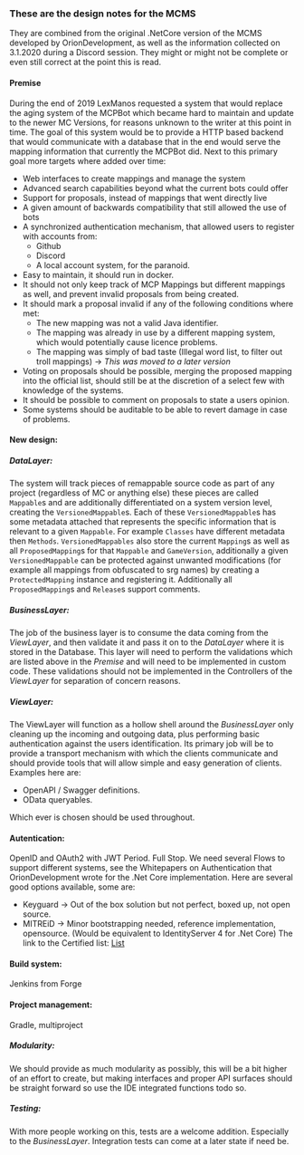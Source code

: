 ### These are the design notes for the MCMS
They are combined from the original .NetCore version of the MCMS developed by OrionDevelopment, as well as the information collected on 3.1.2020 during a Discord session.
They might or might not be complete or even still correct at the point this is read.

#### Premise
During the end of 2019 LexManos requested a system that would replace the aging system of the MCPBot which became hard to maintain and update to the newer MC Versions, for reasons unknown to the writer at this point in time.
The goal of this system would be to provide a HTTP based backend that would communicate with a database that in the end would serve the mapping information that currently the MCPBot did.
Next to this primary goal more targets where added over time:
 * Web interfaces to create mappings and manage the system
 * Advanced search capabilities beyond what the current bots could offer
 * Support for proposals, instead of mappings that went directly live
 * A given amount of backwards compatibility that still allowed the use of bots
 * A synchronized authentication mechanism, that allowed users to register with accounts from:
   * Github
   * Discord
   * A local account system, for the paranoid.
 * Easy to maintain, it should run in docker.
 * It should not only keep track of MCP Mappings but different mappings as well, and prevent invalid proposals from being created.
 * It should mark a proposal invalid if any of the following conditions where met:
   * The new mapping was not a valid Java identifier.
   * The mapping was already in use by a different mapping system, which would potentially cause licence problems.
   * The mapping was simply of bad taste (Illegal word list, to filter out troll mappings) -> _This was moved to a later version_
 * Voting on proposals should be possible, merging the proposed mapping into the official list, should still be at the discretion of a select few with knowledge of the systems.
 * It should be possible to comment on proposals to state a users opinion.
 * Some systems should be auditable to be able to revert damage in case of problems.
 
#### New design:
##### DataLayer:
The system will track pieces of remappable source code as part of any project (regardless of MC or anything else) these pieces are called `Mappable`s and are additionally differentiated on a system version level, creating the `VersionedMappable`s.
Each of these `VersionedMappable`s has some metadata attached that represents the specific information that is relevant to a given `Mappable`. For example `Classes` have different metadata then `Methods`.
`VersionedMappables` also store the current `Mapping`s as well as all `ProposedMapping`s for that `Mappable` and `GameVersion`, additionally a given `VersionedMappable` can be protected against unwanted modifications (for example all mappings from obfuscated to srg names) by creating a `ProtectedMapping` instance and registering it.
Additionally all `ProposedMapping`s and `Release`s support comments.

##### BusinessLayer:
The job of the business layer is to consume the data coming from the _ViewLayer_, and then validate it and pass it on to the _DataLayer_ where it is stored in the Database.
This layer will need to perform the validations which are listed above in the _Premise_ and will need to be implemented in custom code.
These validations should not be implemented in the Controllers of the _ViewLayer_ for separation of concern reasons.

##### ViewLayer:
The ViewLayer will function as a hollow shell around the _BusinessLayer_ only cleaning up the incoming and outgoing data, plus performing basic authentication against the users identification.
Its primary job will be to provide a transport mechanism with which the clients communicate and should provide tools that will allow simple and easy generation of clients. Examples here are:
 * OpenAPI / Swagger definitions.
 * OData queryables.
 
Which ever is chosen should be used throughout.

#### Autentication:
OpenID and OAuth2 with JWT Period. Full Stop.
We need several Flows to support different systems, see the Whitepapers on Authentication that OrionDevelopment wrote for the .Net Core implementation.
Here are several good options available, some are:
 * Keyguard -> Out of the box solution but not perfect, boxed up, not open source.
 * MITREiD -> Minor bootstrapping needed, reference implementation, opensource. (Would be equivalent to IdentityServer 4 for .Net Core)
The link to the Certified list: [List](https://openid.net/developers/certified/)

#### Build system:
Jenkins from Forge

#### Project management:
Gradle, multiproject

##### Modularity:
We should provide as much modularity as possibly, this will be a bit higher of an effort to create, but making interfaces and proper API surfaces should be straight forward so use the IDE integrated functions todo so.

##### Testing:
With more people working on this, tests are a welcome addition.
Especially to the _BusinessLayer_.
Integration tests can come at a later state if need be.
